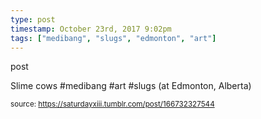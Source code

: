 ```yaml
---
type: post
timestamp: October 23rd, 2017 9:02pm
tags: ["medibang", "slugs", "edmonton", "art"]
---
```

post
<a href="https://www.instagram.com/p/BanW2-1HFBN/ "></a>

Slime cows #medibang #art #slugs (at Edmonton, Alberta)
 
      
      
      
      
      
  
<small>source: https://saturdayxiii.tumblr.com/post/166732327544</small>